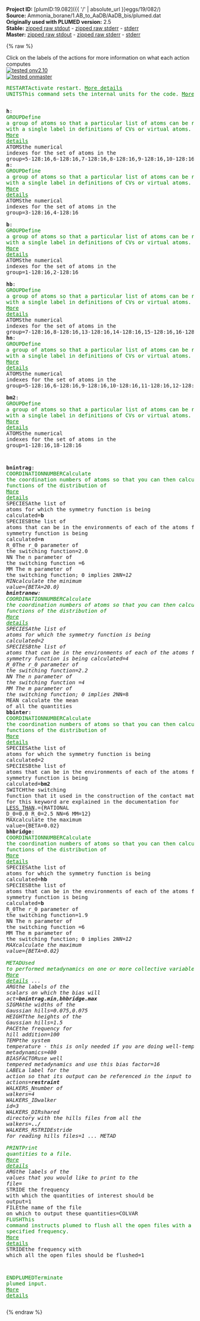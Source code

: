 **Project ID:** [plumID:19.082]({{ '/' | absolute_url }}eggs/19/082/)  
**Source:** Ammonia_borane/1.AB_to_AaDB/AaDB_bis/plumed.dat  
**Originally used with PLUMED version:** 2.5  
**Stable:** [zipped raw stdout](plumed.dat.plumed.stdout.txt.zip) - [zipped raw stderr](plumed.dat.plumed.stderr.txt.zip) - [stderr](plumed.dat.plumed.stderr)  
**Master:** [zipped raw stdout](plumed.dat.plumed_master.stdout.txt.zip) - [zipped raw stderr](plumed.dat.plumed_master.stderr.txt.zip) - [stderr](plumed.dat.plumed_master.stderr)  

{% raw %}
<div class="plumedpreheader">
<div class="headerInfo" id="value_details_data/Ammonia_borane/1.AB_to_AaDB/AaDB_bis/plumed.dat"> Click on the labels of the actions for more information on what each action computes </div>
<div class="containerBadge">
<div class="headerBadge"><a href="plumed.dat.plumed.stderr"><img src="https://img.shields.io/badge/v2.10-passing-green.svg" alt="tested onv2.10" /></a></div>
<div class="headerBadge"><a href="plumed.dat.plumed_master.stderr"><img src="https://img.shields.io/badge/master-passing-green.svg" alt="tested onmaster" /></a></div>
</div>
</div>
<pre class="plumedlisting">
<span class="plumedtooltip" style="color:green">RESTART<span class="right">Activate restart. <a href="https://www.plumed.org/doc-master/user-doc/html/RESTART" style="color:green">More details</a><i></i></span></span>
<span style="display:none;" id="data/Ammonia_borane/1.AB_to_AaDB/AaDB_bis/plumed.dat">The RESTART action with label <b></b> calculates something</span><span class="plumedtooltip" style="color:green">UNITS<span class="right">This command sets the internal units for the code. <a href="https://www.plumed.org/doc-master/user-doc/html/UNITS" style="color:green">More details</a><i></i></span></span> <span class="plumedtooltip">LENGTH<span class="right">the units of lengths<i></i></span></span>=A

<b name="data/Ammonia_borane/1.AB_to_AaDB/AaDB_bis/plumed.dath" onclick='showPath("data/Ammonia_borane/1.AB_to_AaDB/AaDB_bis/plumed.dat","data/Ammonia_borane/1.AB_to_AaDB/AaDB_bis/plumed.dath","data/Ammonia_borane/1.AB_to_AaDB/AaDB_bis/plumed.dath","brown")'>h</b>: <span class="plumedtooltip" style="color:green">GROUP<span class="right">Define a group of atoms so that a particular list of atoms can be referenced with a single label in definitions of CVs or virtual atoms. <a href="https://www.plumed.org/doc-master/user-doc/html/GROUP" style="color:green">More details</a><i></i></span></span> <span class="plumedtooltip">ATOMS<span class="right">the numerical indexes for the set of atoms in the group<i></i></span></span>=5-128:16,6-128:16,7-128:16,8-128:16,9-128:16,10-128:16,11-128:16,12-128:16,13-128:16,14-128:16,15-128:16,16-128:16 
<span style="display:none;" id="data/Ammonia_borane/1.AB_to_AaDB/AaDB_bis/plumed.dath">The GROUP action with label <b>h</b> calculates something</span><b name="data/Ammonia_borane/1.AB_to_AaDB/AaDB_bis/plumed.datn" onclick='showPath("data/Ammonia_borane/1.AB_to_AaDB/AaDB_bis/plumed.dat","data/Ammonia_borane/1.AB_to_AaDB/AaDB_bis/plumed.datn","data/Ammonia_borane/1.AB_to_AaDB/AaDB_bis/plumed.datn","brown")'>n</b>: <span class="plumedtooltip" style="color:green">GROUP<span class="right">Define a group of atoms so that a particular list of atoms can be referenced with a single label in definitions of CVs or virtual atoms. <a href="https://www.plumed.org/doc-master/user-doc/html/GROUP" style="color:green">More details</a><i></i></span></span> <span class="plumedtooltip">ATOMS<span class="right">the numerical indexes for the set of atoms in the group<i></i></span></span>=3-128:16,4-128:16   
<span style="display:none;" id="data/Ammonia_borane/1.AB_to_AaDB/AaDB_bis/plumed.datn">The GROUP action with label <b>n</b> calculates something</span><b name="data/Ammonia_borane/1.AB_to_AaDB/AaDB_bis/plumed.datb" onclick='showPath("data/Ammonia_borane/1.AB_to_AaDB/AaDB_bis/plumed.dat","data/Ammonia_borane/1.AB_to_AaDB/AaDB_bis/plumed.datb","data/Ammonia_borane/1.AB_to_AaDB/AaDB_bis/plumed.datb","brown")'>b</b>: <span class="plumedtooltip" style="color:green">GROUP<span class="right">Define a group of atoms so that a particular list of atoms can be referenced with a single label in definitions of CVs or virtual atoms. <a href="https://www.plumed.org/doc-master/user-doc/html/GROUP" style="color:green">More details</a><i></i></span></span> <span class="plumedtooltip">ATOMS<span class="right">the numerical indexes for the set of atoms in the group<i></i></span></span>=1-128:16,2-128:16   
<span style="display:none;" id="data/Ammonia_borane/1.AB_to_AaDB/AaDB_bis/plumed.datb">The GROUP action with label <b>b</b> calculates something</span><b name="data/Ammonia_borane/1.AB_to_AaDB/AaDB_bis/plumed.dathb" onclick='showPath("data/Ammonia_borane/1.AB_to_AaDB/AaDB_bis/plumed.dat","data/Ammonia_borane/1.AB_to_AaDB/AaDB_bis/plumed.dathb","data/Ammonia_borane/1.AB_to_AaDB/AaDB_bis/plumed.dathb","brown")'>hb</b>: <span class="plumedtooltip" style="color:green">GROUP<span class="right">Define a group of atoms so that a particular list of atoms can be referenced with a single label in definitions of CVs or virtual atoms. <a href="https://www.plumed.org/doc-master/user-doc/html/GROUP" style="color:green">More details</a><i></i></span></span> <span class="plumedtooltip">ATOMS<span class="right">the numerical indexes for the set of atoms in the group<i></i></span></span>=7-128:16,8-128:16,13-128:16,14-128:16,15-128:16,16-128:16 
<span style="display:none;" id="data/Ammonia_borane/1.AB_to_AaDB/AaDB_bis/plumed.dathb">The GROUP action with label <b>hb</b> calculates something</span><b name="data/Ammonia_borane/1.AB_to_AaDB/AaDB_bis/plumed.dathn" onclick='showPath("data/Ammonia_borane/1.AB_to_AaDB/AaDB_bis/plumed.dat","data/Ammonia_borane/1.AB_to_AaDB/AaDB_bis/plumed.dathn","data/Ammonia_borane/1.AB_to_AaDB/AaDB_bis/plumed.dathn","brown")'>hn</b>: <span class="plumedtooltip" style="color:green">GROUP<span class="right">Define a group of atoms so that a particular list of atoms can be referenced with a single label in definitions of CVs or virtual atoms. <a href="https://www.plumed.org/doc-master/user-doc/html/GROUP" style="color:green">More details</a><i></i></span></span> <span class="plumedtooltip">ATOMS<span class="right">the numerical indexes for the set of atoms in the group<i></i></span></span>=5-128:16,6-128:16,9-128:16,10-128:16,11-128:16,12-128:16  
<span style="display:none;" id="data/Ammonia_borane/1.AB_to_AaDB/AaDB_bis/plumed.dathn">The GROUP action with label <b>hn</b> calculates something</span><b name="data/Ammonia_borane/1.AB_to_AaDB/AaDB_bis/plumed.datbm2" onclick='showPath("data/Ammonia_borane/1.AB_to_AaDB/AaDB_bis/plumed.dat","data/Ammonia_borane/1.AB_to_AaDB/AaDB_bis/plumed.datbm2","data/Ammonia_borane/1.AB_to_AaDB/AaDB_bis/plumed.datbm2","brown")'>bm2</b>: <span class="plumedtooltip" style="color:green">GROUP<span class="right">Define a group of atoms so that a particular list of atoms can be referenced with a single label in definitions of CVs or virtual atoms. <a href="https://www.plumed.org/doc-master/user-doc/html/GROUP" style="color:green">More details</a><i></i></span></span> <span class="plumedtooltip">ATOMS<span class="right">the numerical indexes for the set of atoms in the group<i></i></span></span>=1-128:16,18-128:16  

<span style="display:none;" id="data/Ammonia_borane/1.AB_to_AaDB/AaDB_bis/plumed.datbm2">The GROUP action with label <b>bm2</b> calculates something</span><b name="data/Ammonia_borane/1.AB_to_AaDB/AaDB_bis/plumed.datbnintrag" onclick='showPath("data/Ammonia_borane/1.AB_to_AaDB/AaDB_bis/plumed.dat","data/Ammonia_borane/1.AB_to_AaDB/AaDB_bis/plumed.datbnintrag","data/Ammonia_borane/1.AB_to_AaDB/AaDB_bis/plumed.datbnintrag","brown")'>bnintrag</b>: <span class="plumedtooltip" style="color:green">COORDINATIONNUMBER<span class="right">Calculate the coordination numbers of atoms so that you can then calculate functions of the distribution of <a href="https://www.plumed.org/doc-master/user-doc/html/COORDINATIONNUMBER" style="color:green">More details</a><i></i></span></span> <span class="plumedtooltip">SPECIESA<span class="right">the list of atoms for which the symmetry function is being calculated<i></i></span></span>=<b name="data/Ammonia_borane/1.AB_to_AaDB/AaDB_bis/plumed.datb">b</b> <span class="plumedtooltip">SPECIESB<span class="right">the list of atoms that can be in the environments of each of the atoms for which the symmetry function is being calculated<i></i></span></span>=<b name="data/Ammonia_borane/1.AB_to_AaDB/AaDB_bis/plumed.datn">n</b> <span class="plumedtooltip">R_0<span class="right">The r_0 parameter of the switching function<i></i></span></span>=2.0 <span class="plumedtooltip">NN<span class="right"> The n parameter of the switching function <i></i></span></span>=6 <span class="plumedtooltip">MM<span class="right"> The m parameter of the switching function; 0 implies 2*NN<i></i></span></span>=12 <span class="plumedtooltip">MIN<span class="right">calculate the minimum value<i></i></span></span>={BETA=20.0}
<span style="display:none;" id="data/Ammonia_borane/1.AB_to_AaDB/AaDB_bis/plumed.datbnintrag">The COORDINATIONNUMBER action with label <b>bnintrag</b> calculates the following quantities:<table  align="center" frame="void" width="95%" cellpadding="5%"><tr><td width="5%"><b> Quantity </b>  </td><td><b> Description </b> </td></tr><tr><td width="5%">bnintrag.min</td><td>the minimum colvar</td></tr><tr><td width="5%">bnintrag.value</td><td>the coordination numbers of the specified atoms</td></tr></table></span><b name="data/Ammonia_borane/1.AB_to_AaDB/AaDB_bis/plumed.datbnintranew" onclick='showPath("data/Ammonia_borane/1.AB_to_AaDB/AaDB_bis/plumed.dat","data/Ammonia_borane/1.AB_to_AaDB/AaDB_bis/plumed.datbnintranew","data/Ammonia_borane/1.AB_to_AaDB/AaDB_bis/plumed.datbnintranew","brown")'>bnintranew</b>: <span class="plumedtooltip" style="color:green">COORDINATIONNUMBER<span class="right">Calculate the coordination numbers of atoms so that you can then calculate functions of the distribution of <a href="https://www.plumed.org/doc-master/user-doc/html/COORDINATIONNUMBER" style="color:green">More details</a><i></i></span></span> <span class="plumedtooltip">SPECIESA<span class="right">the list of atoms for which the symmetry function is being calculated<i></i></span></span>=2 <span class="plumedtooltip">SPECIESB<span class="right">the list of atoms that can be in the environments of each of the atoms for which the symmetry function is being calculated<i></i></span></span>=4 <span class="plumedtooltip">R_0<span class="right">The r_0 parameter of the switching function<i></i></span></span>=2.2 <span class="plumedtooltip">NN<span class="right"> The n parameter of the switching function <i></i></span></span>=4 <span class="plumedtooltip">MM<span class="right"> The m parameter of the switching function; 0 implies 2*NN<i></i></span></span>=8 <span class="plumedtooltip">MEAN<span class="right"> calculate the mean of all the quantities<i></i></span></span>
<span style="display:none;" id="data/Ammonia_borane/1.AB_to_AaDB/AaDB_bis/plumed.datbnintranew">The COORDINATIONNUMBER action with label <b>bnintranew</b> calculates the following quantities:<table  align="center" frame="void" width="95%" cellpadding="5%"><tr><td width="5%"><b> Quantity </b>  </td><td><b> Description </b> </td></tr><tr><td width="5%">bnintranew.mean</td><td>the mean of the colvars</td></tr><tr><td width="5%">bnintranew.value</td><td>the coordination numbers of the specified atoms</td></tr></table></span><b name="data/Ammonia_borane/1.AB_to_AaDB/AaDB_bis/plumed.datbbinter" onclick='showPath("data/Ammonia_borane/1.AB_to_AaDB/AaDB_bis/plumed.dat","data/Ammonia_borane/1.AB_to_AaDB/AaDB_bis/plumed.datbbinter","data/Ammonia_borane/1.AB_to_AaDB/AaDB_bis/plumed.datbbinter","brown")'>bbinter</b>: <span class="plumedtooltip" style="color:green">COORDINATIONNUMBER<span class="right">Calculate the coordination numbers of atoms so that you can then calculate functions of the distribution of <a href="https://www.plumed.org/doc-master/user-doc/html/COORDINATIONNUMBER" style="color:green">More details</a><i></i></span></span> <span class="plumedtooltip">SPECIESA<span class="right">the list of atoms for which the symmetry function is being calculated<i></i></span></span>=2 <span class="plumedtooltip">SPECIESB<span class="right">the list of atoms that can be in the environments of each of the atoms for which the symmetry function is being calculated<i></i></span></span>=<b name="data/Ammonia_borane/1.AB_to_AaDB/AaDB_bis/plumed.datbm2">bm2</b> <span class="plumedtooltip">SWITCH<span class="right">the switching function that it used in the construction of the contact matrix. Options for this keyword are explained in the documentation for <a href="https://www.plumed.org/doc-master/user-doc/html/LESS_THAN">LESS_THAN</a>.<i></i></span></span>={RATIONAL D_0=0.0 R_0=2.5 NN=6 MM=12} <span class="plumedtooltip">MAX<span class="right">calculate the maximum value<i></i></span></span>={BETA=0.02} 
<span style="display:none;" id="data/Ammonia_borane/1.AB_to_AaDB/AaDB_bis/plumed.datbbinter">The COORDINATIONNUMBER action with label <b>bbinter</b> calculates the following quantities:<table  align="center" frame="void" width="95%" cellpadding="5%"><tr><td width="5%"><b> Quantity </b>  </td><td><b> Description </b> </td></tr><tr><td width="5%">bbinter.max</td><td>the maximum colvar</td></tr><tr><td width="5%">bbinter.value</td><td>the coordination numbers of the specified atoms</td></tr></table></span><b name="data/Ammonia_borane/1.AB_to_AaDB/AaDB_bis/plumed.datbhbridge" onclick='showPath("data/Ammonia_borane/1.AB_to_AaDB/AaDB_bis/plumed.dat","data/Ammonia_borane/1.AB_to_AaDB/AaDB_bis/plumed.datbhbridge","data/Ammonia_borane/1.AB_to_AaDB/AaDB_bis/plumed.datbhbridge","brown")'>bhbridge</b>: <span class="plumedtooltip" style="color:green">COORDINATIONNUMBER<span class="right">Calculate the coordination numbers of atoms so that you can then calculate functions of the distribution of <a href="https://www.plumed.org/doc-master/user-doc/html/COORDINATIONNUMBER" style="color:green">More details</a><i></i></span></span> <span class="plumedtooltip">SPECIESA<span class="right">the list of atoms for which the symmetry function is being calculated<i></i></span></span>=<b name="data/Ammonia_borane/1.AB_to_AaDB/AaDB_bis/plumed.dathb">hb</b> <span class="plumedtooltip">SPECIESB<span class="right">the list of atoms that can be in the environments of each of the atoms for which the symmetry function is being calculated<i></i></span></span>=<b name="data/Ammonia_borane/1.AB_to_AaDB/AaDB_bis/plumed.datb">b</b> <span class="plumedtooltip">R_0<span class="right">The r_0 parameter of the switching function<i></i></span></span>=1.9 <span class="plumedtooltip">NN<span class="right"> The n parameter of the switching function <i></i></span></span>=6 <span class="plumedtooltip">MM<span class="right"> The m parameter of the switching function; 0 implies 2*NN<i></i></span></span>=12 <span class="plumedtooltip">MAX<span class="right">calculate the maximum value<i></i></span></span>={BETA=0.02}
<br/><span style="display:none;" id="data/Ammonia_borane/1.AB_to_AaDB/AaDB_bis/plumed.datbhbridge">The COORDINATIONNUMBER action with label <b>bhbridge</b> calculates the following quantities:<table  align="center" frame="void" width="95%" cellpadding="5%"><tr><td width="5%"><b> Quantity </b>  </td><td><b> Description </b> </td></tr><tr><td width="5%">bhbridge.max</td><td>the maximum colvar</td></tr><tr><td width="5%">bhbridge.value</td><td>the coordination numbers of the specified atoms</td></tr></table></span><span class="plumedtooltip" style="color:green">METAD<span class="right">Used to performed metadynamics on one or more collective variables. <a href="https://www.plumed.org/doc-master/user-doc/html/METAD" style="color:green">More details</a><i></i></span></span> ...
   <span class="plumedtooltip">ARG<span class="right">the labels of the scalars on which the bias will act<i></i></span></span>=<b name="data/Ammonia_borane/1.AB_to_AaDB/AaDB_bis/plumed.datbnintrag">bnintrag.min</b>,<b name="data/Ammonia_borane/1.AB_to_AaDB/AaDB_bis/plumed.datbhbridge">bhbridge.max</b> <span class="plumedtooltip">SIGMA<span class="right">the widths of the Gaussian hills<i></i></span></span>=0.075,0.075 <span class="plumedtooltip">HEIGHT<span class="right">the heights of the Gaussian hills<i></i></span></span>=1.5 <span class="plumedtooltip">PACE<span class="right">the frequency for hill addition<i></i></span></span>=100 <span class="plumedtooltip">TEMP<span class="right">the system temperature - this is only needed if you are doing well-tempered metadynamics<i></i></span></span>=400 <span class="plumedtooltip">BIASFACTOR<span class="right">use well tempered metadynamics and use this bias factor<i></i></span></span>=16 <span class="plumedtooltip">LABEL<span class="right">a label for the action so that its output can be referenced in the input to other actions<i></i></span></span>=<b name="data/Ammonia_borane/1.AB_to_AaDB/AaDB_bis/plumed.datrestraint" onclick='showPath("data/Ammonia_borane/1.AB_to_AaDB/AaDB_bis/plumed.dat","data/Ammonia_borane/1.AB_to_AaDB/AaDB_bis/plumed.datrestraint","data/Ammonia_borane/1.AB_to_AaDB/AaDB_bis/plumed.datrestraint","brown")'>restraint</b> 
   <span class="plumedtooltip">WALKERS_N<span class="right">number of walkers<i></i></span></span>=4
   <span class="plumedtooltip">WALKERS_ID<span class="right">walker id<i></i></span></span>=3
   <span class="plumedtooltip">WALKERS_DIR<span class="right">shared directory with the hills files from all the walkers<i></i></span></span>=<b name="data/Ammonia_borane/1.AB_to_AaDB/AaDB_bis/plumed.dat">../</b>
   <span class="plumedtooltip">WALKERS_RSTRIDE<span class="right">stride for reading hills files<i></i></span></span>=1
... METAD
<br/><span style="display:none;" id="data/Ammonia_borane/1.AB_to_AaDB/AaDB_bis/plumed.datrestraint">The METAD action with label <b>restraint</b> calculates the following quantities:<table  align="center" frame="void" width="95%" cellpadding="5%"><tr><td width="5%"><b> Quantity </b>  </td><td><b> Description </b> </td></tr><tr><td width="5%">restraint.bias</td><td>the instantaneous value of the bias potential</td></tr></table></span><span class="plumedtooltip" style="color:green">PRINT<span class="right">Print quantities to a file. <a href="https://www.plumed.org/doc-master/user-doc/html/PRINT" style="color:green">More details</a><i></i></span></span> <span class="plumedtooltip">ARG<span class="right">the labels of the values that you would like to print to the file<i></i></span></span>=* <span class="plumedtooltip">STRIDE<span class="right"> the frequency with which the quantities of interest should be output<i></i></span></span>=1 <span class="plumedtooltip">FILE<span class="right">the name of the file on which to output these quantities<i></i></span></span>=COLVAR
<span class="plumedtooltip" style="color:green">FLUSH<span class="right">This command instructs plumed to flush all the open files with a user specified frequency. <a href="https://www.plumed.org/doc-master/user-doc/html/FLUSH" style="color:green">More details</a><i></i></span></span> <span class="plumedtooltip">STRIDE<span class="right">the frequency with which all the open files should be flushed<i></i></span></span>=1

<span class="plumedtooltip" style="color:green">ENDPLUMED<span class="right">Terminate plumed input. <a href="https://www.plumed.org/doc-master/user-doc/html/ENDPLUMED" style="color:green">More details</a><i></i></span></span><span style="color:blue" class="comment">
</span></pre>
{% endraw %}
